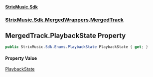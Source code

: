 #### [StrixMusic.Sdk](./index.md 'index')
### [StrixMusic.Sdk.MergedWrappers](./StrixMusic-Sdk-MergedWrappers.md 'StrixMusic.Sdk.MergedWrappers').[MergedTrack](./StrixMusic-Sdk-MergedWrappers-MergedTrack.md 'StrixMusic.Sdk.MergedWrappers.MergedTrack')
## MergedTrack.PlaybackState Property
```csharp
public StrixMusic.Sdk.Enums.PlaybackState PlaybackState { get; }
```
#### Property Value
[PlaybackState](./StrixMusic-Sdk-Enums-PlaybackState.md 'StrixMusic.Sdk.Enums.PlaybackState')  
